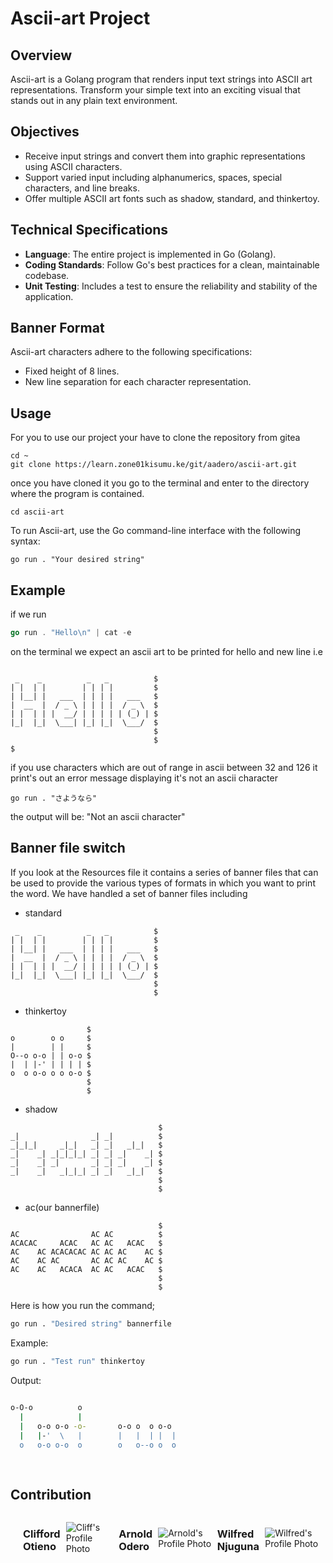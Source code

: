 # Ascii-art Project

## Overview

Ascii-art is a Golang  program that renders input text strings into ASCII art representations. Transform your simple text into an exciting visual that stands out in any plain text environment.

## Objectives

- Receive input strings and convert them into graphic representations using ASCII characters.
- Support varied input including alphanumerics, spaces, special characters, and line breaks.
- Offer multiple ASCII art fonts such as shadow, standard, and thinkertoy.

## Technical Specifications

- **Language**: The entire project is implemented in Go (Golang).
- **Coding Standards**: Follow Go's best practices for a clean, maintainable codebase.
- **Unit Testing**: Includes a test to ensure the reliability and stability of the application.

## Banner Format

Ascii-art characters adhere to the following specifications:

- Fixed height of 8 lines.
- New line separation for each character representation.

## Usage
For you to use our project your have to clone the repository from gitea 

```shell
cd ~
git clone https://learn.zone01kisumu.ke/git/aadero/ascii-art.git
```

once you have cloned it you go to the terminal and enter to the directory where the program is contained.

```shell
cd ascii-art
```
To run Ascii-art, use the Go command-line interface with the following syntax:

```shell
go run . "Your desired string"
```

## Example

if we run 
```go
go run . "Hello\n" | cat -e
```
on the terminal we expect an ascii art to be printed for hello and new line i.e
```

 _    _          _   _          $
| |  | |        | | | |         $
| |__| |   ___  | | | |   ___   $
|  __  |  / _ \ | | | |  / _ \  $
| |  | | |  __/ | | | | | (_) | $
|_|  |_|  \___| |_| |_|  \___/  $
                                $
                                $
$
```

if you use characters which are out of range in ascii between 32 and 126 it print's out an error message displaying it's not an ascii character
```shell
go run . "さようなら" 
```
the output will be: "Not an ascii character"


## Banner file switch
If you look at the Resources file it contains a series of banner files that can be used to provide the various types of formats in which you want to print the word. We have handled a set of banner files including 


* standard
``` 
 _    _          _   _          $
| |  | |        | | | |         $
| |__| |   ___  | | | |   ___   $
|  __  |  / _ \ | | | |  / _ \  $
| |  | | |  __/ | | | | | (_) | $
|_|  |_|  \___| |_| |_|  \___/  $
                                $
                                $
```

 * thinkertoy
```
                 $
o        o o     $
|        | |     $
O--o o-o | | o-o $
|  | |-' | | | | $
o  o o-o o o o-o $
                 $
                 $
```
* shadow
```
                                 $
_|                _| _|          $
_|_|_|     _|_|   _| _|   _|_|   $
_|    _| _|_|_|_| _| _| _|    _| $
_|    _| _|       _| _| _|    _| $
_|    _|   _|_|_| _| _|   _|_|   $
                                 $
                                 $
```
* ac(our bannerfile)
```
                                 $
AC                AC AC          $
ACACAC     ACAC   AC AC   ACAC   $
AC    AC ACACACAC AC AC AC    AC $
AC    AC AC       AC AC AC    AC $
AC    AC   ACACA  AC AC   ACAC   $
                                 $
                                 $
```

Here is how you run the command;
```bash
go run . "Desired string" bannerfile
```
Example:
```bash
go run . "Test run" thinkertoy
```
Output:
```bash
                                      
o-O-o          o                      
  |            |                      
  |   o-o o-o -o-       o-o o  o o-o  
  |   |-'  \   |        |   |  | |  | 
  o   o-o o-o  o        o   o--o o  o 
                                      
                                      
```

## Contribution

<div style="display: flex; justify-content: space-around; align-items: center;">
<div style ="text-align: center; margin: 10px;">
</div>

### Clifford Otieno
![Cliff's Profile Photo](https://learn.zone01kisumu.ke/git/avatars/7c3793c3fac1a5908d1646d153555890?size=870)

### Arnold Odero
![Arnold's Profile Photo](https://learn.zone01kisumu.ke/git/avatars/3b0994024734dea36638192cb212b8f1?size=870)

### Wilfred Njuguna
![Wilfred's Profile Photo](https://learn.zone01kisumu.ke/git/avatars/c9b7b96426b4781d5a16fef462551fb5?size=870)

